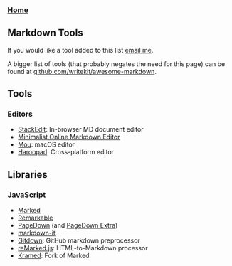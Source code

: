 ### [Home](../../README.md)

## Markdown Tools

If you would like a tool added to this list [email me](mailto:pritchard.adam@gmail.com).

A bigger list of tools (that probably negates the need for this page) can be found at [github.com/writekit/awesome-markdown](https://github.com/writekit/awesome-markdown).


## Tools

### Editors

* [StackEdit](https://stackedit.io): In-browser MD document editor
* [Minimalist Online Markdown Editor](http://markdown.pioul.fr/)
* [Mou](http://25.io/mou/): macOS editor
* [Haroopad](http://pad.haroopress.com/user.html): Cross-platform editor


## Libraries

### JavaScript

* [Marked](https://github.com/chjj/marked)
* [Remarkable](https://github.com/jonschlinkert/remarkable)
* [PageDown](https://code.google.com/p/pagedown/) (and [PageDown Extra](https://github.com/jmcmanus/pagedown-extra))
* [markdown-it](https://github.com/markdown-it/markdown-it)
* [Gitdown](https://github.com/gajus/gitdown): GitHub markdown preprocessor
* [reMarked.js](https://github.com/leeoniya/reMarked.js): HTML-to-Markdown processor
* [Kramed](https://github.com/GitbookIO/kramed): Fork of Marked